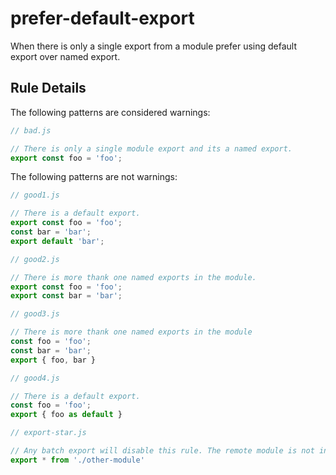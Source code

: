 # prefer-default-export

When there is only a single export from a module prefer using default export over named export.

## Rule Details

The following patterns are considered warnings:

```javascript
// bad.js

// There is only a single module export and its a named export.
export const foo = 'foo';

```

The following patterns are not warnings:

```javascript
// good1.js

// There is a default export.
export const foo = 'foo';
const bar = 'bar';
export default 'bar';
```

```javascript
// good2.js

// There is more thank one named exports in the module.
export const foo = 'foo';
export const bar = 'bar';
```

```javascript
// good3.js

// There is more thank one named exports in the module
const foo = 'foo';
const bar = 'bar';
export { foo, bar }
```

```javascript
// good4.js

// There is a default export.
const foo = 'foo';
export { foo as default }
```

```javascript
// export-star.js

// Any batch export will disable this rule. The remote module is not inspected.
export * from './other-module'
```
